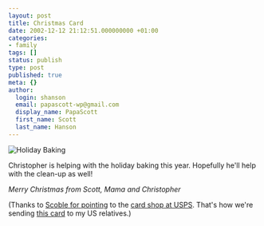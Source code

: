 ```yaml
---
layout: post
title: Christmas Card
date: 2002-12-12 21:12:51.000000000 +01:00
categories:
- family
tags: []
status: publish
type: post
published: true
meta: {}
author:
  login: shanson
  email: papascott-wp@gmail.com
  display_name: PapaScott
  first_name: Scott
  last_name: Hanson
---
```

<p><img src="https://www.papascott.de/images/crhmuffin1102.jpg" border="0" alt="Holiday Baking" title="Holiday Baking" /></p>
<p>Christopher is helping with the holiday baking this year. Hopefully he'll help with the clean-up as well! </p>
<p><em>Merry Christmas from Scott, Mama and Christopher</em></p>
<p>(Thanks to <a href="http://radio.weblogs.com/0001011/2002/12/11.html#a1841">Scoble for pointing</a> to the <a href="http://www.usps.com/holiday/greeting.htm">card shop at USPS</a>. That's how we're sending <a href="https://www.papascott.de/images/xmas2002.pdf" title="Inside of card as pdf">this card</a> to my US relatives.)</p>
